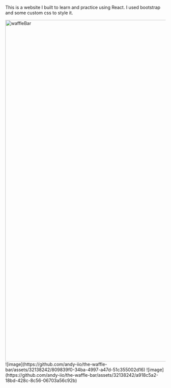 This is a website I built to learn and practice using React. I used bootstrap and some custom css to style it.


<img width="1072" alt="waffleBar" src="https://github.com/andy-iio/the-waffle-bar/assets/32138242/8a6af17d-48ca-4bd6-8376-b7134b0c4ca8">
![image](https://github.com/andy-iio/the-waffle-bar/assets/32138242/809839f0-34ba-4997-a47d-51c355002d16)
![image](https://github.com/andy-iio/the-waffle-bar/assets/32138242/a918c5a2-18bd-428c-8c56-06703a56c92b)
